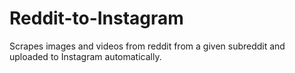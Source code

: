 # Reddit-to-Instagram
Scrapes images and videos from reddit  from a given subreddit and uploaded to Instagram automatically.
